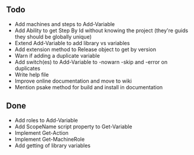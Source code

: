 Todo
----
- Add machines and steps to Add-Variable
- Add Ability to get Step By Id without knowing the project (they're guids they should be globally unique)
- Extend Add-Variable to add library vs variables
- Add extension method to Release object to get by version
- Warn if adding a duplicate variable
- Add switch(es) to Add-Variable to -nowarn -skip and -error on duplicates
- Write help file
- Improve online documentation and move to wiki
- Mention psake method for build and install in documentation

Done
----
- Add roles to Add-Variable
- Add ScopeName script property to Get-Variable
- Implement Get-Action
- Implement Get-MachineRole 
- Add getting of library variables
